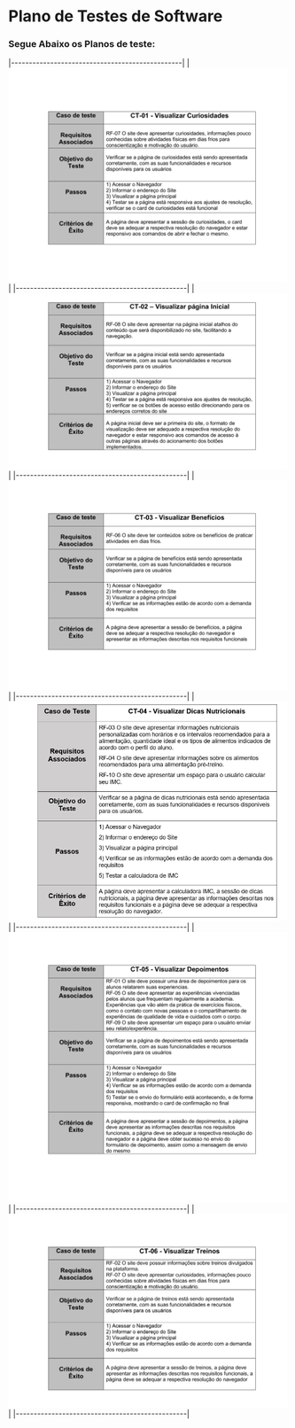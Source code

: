 # Plano de Testes de Software

### Segue Abaixo os Planos de teste:

|------------------------------------------------|
|<img src="img/ct 01.png" alt="plano de teste 1">|
|------------------------------------------------|
|<img src="img/ct 02.png" alt="plano de teste 2">|
|------------------------------------------------|
|<img src="img/ct 03.png" alt="plano de teste 3">|
|------------------------------------------------|
|<img src="img/ct 14.png" alt="plano de teste 4">|
|------------------------------------------------|
|<img src="img/ct 05.png" alt="plano de teste 5">|
|------------------------------------------------|
|<img src="img/ct 06.png" alt="plano de teste 6">|
|------------------------------------------------|
